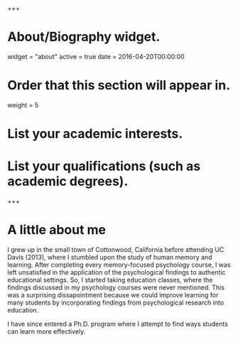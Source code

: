 +++
# About/Biography widget.
widget = "about"
active = true
date = 2016-04-20T00:00:00

# Order that this section will appear in.
weight = 5

# List your academic interests.


# List your qualifications (such as academic degrees).


+++

# A little about me

I grew up in the small town of Cottonwood, California before attending UC Davis (2013), where I stumbled upon the study of human memory and learning. After completing every memory-focused psychology course, I was left unsatisfied in the application of the psychological findings to authentic educational settings. So, I started taking education classes, where the findings discussed in my psychology courses were never mentioned. This was a surprising dissapointment because we could improve learning for many students by incorporating findings from psychological research into education.

I have since entered a Ph.D. program where I attempt to find ways students can learn more effectively.
